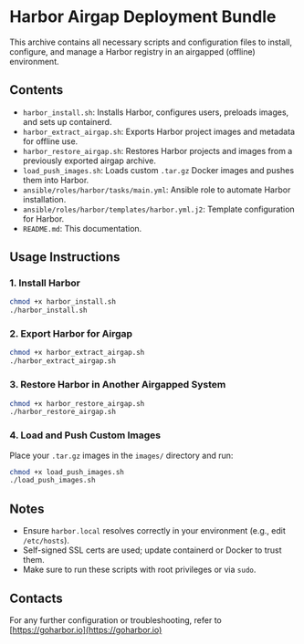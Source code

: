 # Harbor Airgap Deployment Bundle

This archive contains all necessary scripts and configuration files to install, configure, and manage a Harbor registry in an airgapped (offline) environment.

## Contents

- `harbor_install.sh`: Installs Harbor, configures users, preloads images, and sets up containerd.
- `harbor_extract_airgap.sh`: Exports Harbor project images and metadata for offline use.
- `harbor_restore_airgap.sh`: Restores Harbor projects and images from a previously exported airgap archive.
- `load_push_images.sh`: Loads custom `.tar.gz` Docker images and pushes them into Harbor.
- `ansible/roles/harbor/tasks/main.yml`: Ansible role to automate Harbor installation.
- `ansible/roles/harbor/templates/harbor.yml.j2`: Template configuration for Harbor.
- `README.md`: This documentation.

## Usage Instructions

### 1. Install Harbor

```bash
chmod +x harbor_install.sh
./harbor_install.sh
```

### 2. Export Harbor for Airgap

```bash
chmod +x harbor_extract_airgap.sh
./harbor_extract_airgap.sh
```

### 3. Restore Harbor in Another Airgapped System

```bash
chmod +x harbor_restore_airgap.sh
./harbor_restore_airgap.sh
```

### 4. Load and Push Custom Images

Place your `.tar.gz` images in the `images/` directory and run:

```bash
chmod +x load_push_images.sh
./load_push_images.sh
```

## Notes

- Ensure `harbor.local` resolves correctly in your environment (e.g., edit `/etc/hosts`).
- Self-signed SSL certs are used; update containerd or Docker to trust them.
- Make sure to run these scripts with root privileges or via `sudo`.

## Contacts

For any further configuration or troubleshooting, refer to [https://goharbor.io](https://goharbor.io)